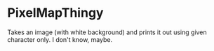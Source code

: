 # PixelMapThingy
Takes an image (with white background) and prints it out using given character only. I don't know, maybe.
